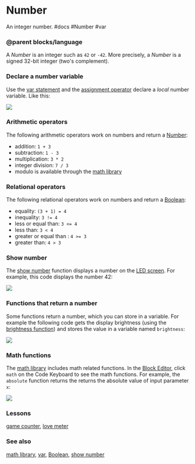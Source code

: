 # Number

An integer number. #docs #Number #var

### @parent blocks/language

A *Number* is an integer such as `42` or `-42`. More precisely, a *Number* is a signed 32-bit integer (two's complement).

### Declare a number variable

Use the [var statement](/microbit/reference/variables/var) and the [assignment operator](/microbit/reference/variables/assign) declare a *local* number variable. Like this:

![](/static/mb/blocks/number-0.png)

### Arithmetic operators

The following arithmetic operators work on numbers and return a [Number](/microbit/reference/types/number):

*  addition: `1 + 3`
* subtraction: `1 - 3 `
* multiplication: `3 * 2`
* integer division: `7 / 3`
* modulo is available through the [math library](/microbit/blocks/math)

### Relational operators

The following relational operators work on numbers and return a [Boolean](/microbit/reference/types/boolean):

* equality: `(3 + 1) = 4`
* inequality: `3 != 4`
* less or equal than: `3 <= 4`
* less than: `3 < 4`
* greater or equal than : `4 >= 3`
* greater than: `4 > 3`

### Show number

The [show number](/microbit/reference/basic/show-number) function displays a number on the [LED screen](/microbit/device/screen). For example, this code displays the number 42:

![](/static/mb/blocks/number-1.png)

### Functions that return a number

Some functions return a number, which you can store in a variable. For example the following code gets the display brightness (using the [brightness function](/microbit/reference/led/brightness)) and stores the value in a variable named `brightness`:

![](/static/mb/blocks/number-2.png)

### Math functions

The [math library](/microbit/blocks/math) includes math related functions. In the [Block Editor](/microbit/blocks/editor), click `math` on the Code Keyboard to see the math functions. For example, the `absolute` function returns the returns the absolute value of input parameter `x`:

![](/static/mb/blocks/number-3.png)

### Lessons

[game counter](/microbit/lessons/game-counter), [love meter](/microbit/lessons/love-meter)

### See also

[math library](/microbit/blocks/math), [var](/microbit/reference/variables/var), [Boolean](/microbit/reference/types/boolean), [show number](/microbit/reference/basic/show-number)

